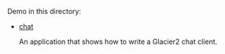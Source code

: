 Demo in this directory:

- [chat](./chat)

   An application that shows how to write a Glacier2 chat client.
